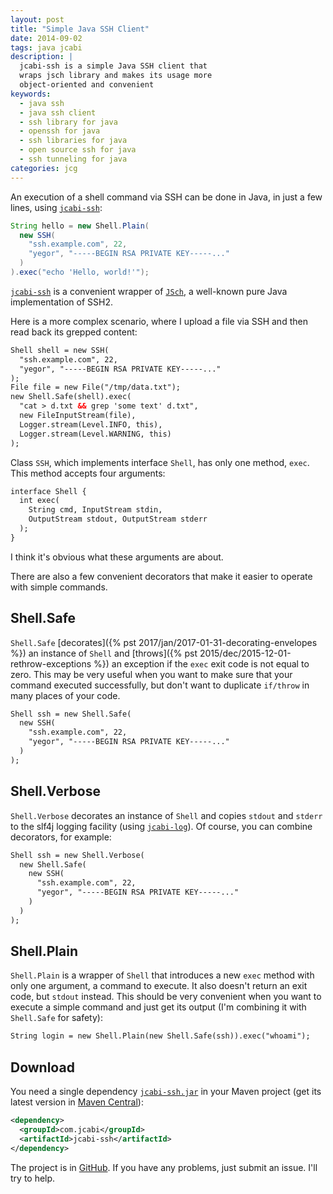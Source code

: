 ```yaml
---
layout: post
title: "Simple Java SSH Client"
date: 2014-09-02
tags: java jcabi
description: |
  jcabi-ssh is a simple Java SSH client that
  wraps jsch library and makes its usage more
  object-oriented and convenient
keywords:
  - java ssh
  - java ssh client
  - ssh library for java
  - openssh for java
  - ssh libraries for java
  - open source ssh for java
  - ssh tunneling for java
categories: jcg
---
```


An execution of a shell command via SSH can be done in
Java, in just a few lines, using [`jcabi-ssh`](http://ssh.jcabi.com):

```java
String hello = new Shell.Plain(
  new SSH(
    "ssh.example.com", 22,
    "yegor", "-----BEGIN RSA PRIVATE KEY-----..."
  )
).exec("echo 'Hello, world!'");
```

[`jcabi-ssh`](http://ssh.jcabi.com) is
a convenient wrapper of [`JSch`](http://www.jcraft.com/jsch/),
a well-known pure Java implementation of SSH2.

<!--more-->

Here is a more complex scenario, where I upload a file via SSH
and then read back its grepped content:

```xml
Shell shell = new SSH(
  "ssh.example.com", 22,
  "yegor", "-----BEGIN RSA PRIVATE KEY-----..."
);
File file = new File("/tmp/data.txt");
new Shell.Safe(shell).exec(
  "cat > d.txt && grep 'some text' d.txt",
  new FileInputStream(file),
  Logger.stream(Level.INFO, this),
  Logger.stream(Level.WARNING, this)
);
```

Class `SSH`, which implements interface `Shell`, has only one method, `exec`.
This method accepts four arguments:

```xml
interface Shell {
  int exec(
    String cmd, InputStream stdin,
    OutputStream stdout, OutputStream stderr
  );
}
```

I think it's obvious what these arguments are about.

There are also a few convenient decorators that make it easier to operate with
simple commands.

## Shell.Safe

`Shell.Safe`
[decorates]({% pst 2017/jan/2017-01-31-decorating-envelopes %}) an instance of `Shell` and
[throws]({% pst 2015/dec/2015-12-01-rethrow-exceptions %}) an exception
if the `exec` exit code is not equal to zero. This may be very useful when
you want to make sure that your command executed successfully, but don't
want to duplicate `if/throw` in many places of your code.

```xml
Shell ssh = new Shell.Safe(
  new SSH(
    "ssh.example.com", 22,
    "yegor", "-----BEGIN RSA PRIVATE KEY-----..."
  )
);
```

## Shell.Verbose

`Shell.Verbose` decorates an instance of `Shell` and copies
`stdout` and `stderr` to the slf4j logging facility (using
[`jcabi-log`](http://log.jcabi.com)). Of course, you can combine
decorators, for example:

```xml
Shell ssh = new Shell.Verbose(
  new Shell.Safe(
    new SSH(
      "ssh.example.com", 22,
      "yegor", "-----BEGIN RSA PRIVATE KEY-----..."
    )
  )
);
```

## Shell.Plain

`Shell.Plain` is a wrapper of `Shell` that introduces a new `exec` method
with only one argument, a command to execute. It also doesn't return an
exit code, but `stdout` instead. This should be very convenient when you want
to execute a simple command and just get its output
(I'm combining it with `Shell.Safe` for safety):

```xml
String login = new Shell.Plain(new Shell.Safe(ssh)).exec("whoami");
```

## Download

You need a single dependency
[`jcabi-ssh.jar`](https://repo1.maven.org/maven2/com/jcabi/jcabi-ssh)
in your Maven project
(get its latest version in [Maven Central](http://search.maven.org/)):

```xml
<dependency>
  <groupId>com.jcabi</groupId>
  <artifactId>jcabi-ssh</artifactId>
</dependency>
```

The project is in [GitHub](https://github.com/jcabi/jcabi-ssh).
If you have any problems, just submit an issue. I'll try to help.
